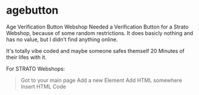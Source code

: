 # agebutton
Age Verification Button Webshop 
Needed a Verification Button for a Strato Webshop, because of some random restrictions. It does basicly nothing and has no value, but I didn't find anything online. 

It's totally vibe coded and maybe someone safes themself 20 Minutes of their lifes with it. 

For STRATO Webshops:

>Got to your main page
>Add a new Element
  >Add HTML somewhere
  >Insert HTML Code
